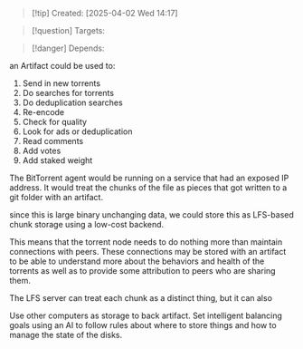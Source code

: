 
>[!tip] Created: [2025-04-02 Wed 14:17]

>[!question] Targets: 

>[!danger] Depends: 

an Artifact could be used to:

1. Send in new torrents
2. Do searches for torrents
3. Do deduplication searches
4. Re-encode
5. Check for quality
6. Look for ads or deduplication
7. Read comments
8. Add votes
9. Add staked weight

The BitTorrent agent would be running on a service that had an exposed IP address. It would treat the chunks of the file as pieces that got written to a git folder with an artifact. 

since this is large binary unchanging data, we could store this as LFS-based chunk storage using a low-cost backend. 

This means that the torrent node needs to do nothing more than maintain connections with peers. These connections may be stored with an artifact to be able to understand more about the behaviors and health of the torrents as well as to provide some attribution to peers who are sharing them. 

The LFS server can treat each chunk as a distinct thing, but it can also 

Use other computers as storage to back artifact.  Set intelligent balancing goals using an AI to follow rules about where to store things and how to manage the state of the disks.
